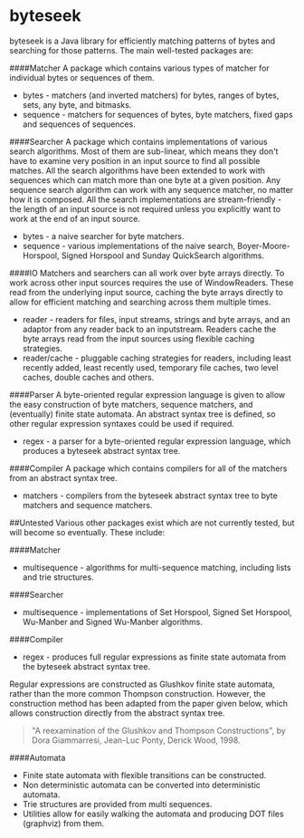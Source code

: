 # byteseek
byteseek is a Java library for efficiently matching patterns of bytes and searching for those patterns.  The main well-tested packages are:

####Matcher
A package which contains various types of matcher for individual bytes or sequences of them.
* bytes - matchers (and inverted matchers) for bytes, ranges of bytes, sets, any byte, and bitmasks.
* sequence - matchers for sequences of bytes, byte matchers, fixed gaps and sequences of sequences.  

####Searcher
A package which contains implementations of various search algorithms.  Most of them are sub-linear, which means they don't have to examine very position in an input source to find all possible matches.  All the search algorithms have been extended to work with sequences which can match more than one byte at a given position.  Any sequence search algorithm can work with any sequence matcher, no matter how it is composed.  All the search implementations are stream-friendly - the length of an input source is not required unless you explicitly want to work at the end of an input source.  

* bytes - a naive searcher for byte matchers.
* sequence - various implementations of the naive search, Boyer-Moore-Horspool, Signed Horspool and Sunday QuickSearch algorithms.

####IO
Matchers and searchers can all work over byte arrays directly.  To work across other input sources requires the use of WindowReaders.  These read from the underlying input source, caching the byte arrays directly to allow for efficient matching and searching across them multiple times.

* reader - readers for files, input streams, strings and byte arrays, and an adaptor from any reader back to an inputstream.  Readers cache the byte arrays read from the input sources using flexible caching strategies.
* reader/cache - pluggable caching strategies for readers, including least recently added, least recently used, temporary file caches, two level caches, double caches and others.

####Parser
A byte-oriented regular expression language is given to allow the easy construction of byte matchers, sequence matchers, and (eventually) finite state automata.  An abstract syntax tree is defined, so other regular expression syntaxes could be used if required.
* regex - a parser for a byte-oriented regular expression language, which produces a byteseek abstract syntax tree.

####Compiler
A package which contains compilers for all of the matchers from an abstract syntax tree.
* matchers - compilers from the byteseek abstract syntax tree to byte matchers and sequence matchers.

##Untested
Various other packages exist which are not currently tested, but will become so eventually.  These include:

####Matcher
* multisequence - algorithms for multi-sequence matching, including lists and trie structures.

####Searcher
* multisequence - implementations of Set Horspool, Signed Set Horspool, Wu-Manber and Signed Wu-Manber algorithms.

####Compiler
* regex - produces full regular expressions as finite state automata from the byteseek abstract syntax tree.

Regular expressions are constructed as Glushkov finite state automata, rather than the more common Thompson construction.  However, the construction method has been adapted from the paper given below, which allows construction directly from the abstract syntax tree.

> "A reexamination of the Glushkov and Thompson Constructions", by Dora Giammarresi, Jean-Luc Ponty, Derick Wood, 1998.


####Automata
* Finite state automata with flexible transitions can be constructed. 
* Non deterministic automata can be converted into deterministic automata.
* Trie structures are provided from multi sequences. 
* Utilities allow for easily walking the automata and producing DOT files (graphviz) from them.

